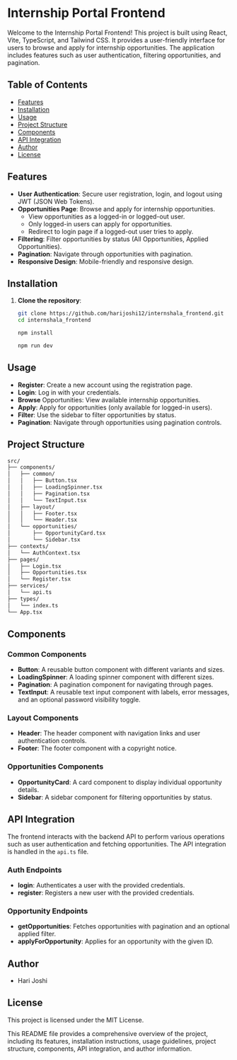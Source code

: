 # Internship Portal Frontend

Welcome to the Internship Portal Frontend! This project is built using React, Vite, TypeScript, and Tailwind CSS. It provides a user-friendly interface for users to browse and apply for internship opportunities. The application includes features such as user authentication, filtering opportunities, and pagination.

## Table of Contents

- [Features](#features)
- [Installation](#installation)
- [Usage](#usage)
- [Project Structure](#project-structure)
- [Components](#components)
- [API Integration](#api-integration)
- [Author](#author)
- [License](#license)

## Features

- **User Authentication**: Secure user registration, login, and logout using JWT (JSON Web Tokens).
- **Opportunities Page**: Browse and apply for internship opportunities.
  - View opportunities as a logged-in or logged-out user.
  - Only logged-in users can apply for opportunities.
  - Redirect to login page if a logged-out user tries to apply.
- **Filtering**: Filter opportunities by status (All Opportunities, Applied Opportunities).
- **Pagination**: Navigate through opportunities with pagination.
- **Responsive Design**: Mobile-friendly and responsive design.

## Installation

1. **Clone the repository**:

   ```bash
   git clone https://github.com/harijoshi12/internshala_frontend.git
   cd internshala_frontend

   npm install

   npm run dev
   ```

## Usage

- **Register**: Create a new account using the registration page.
- **Login**: Log in with your credentials.
- **Browse** Opportunities: View available internship opportunities.
- **Apply**: Apply for opportunities (only available for logged-in users).
- **Filter**: Use the sidebar to filter opportunities by status.
- **Pagination**: Navigate through opportunities using pagination controls.

## Project Structure

```bash
src/
├── components/
│   ├── common/
│   │   ├── Button.tsx
│   │   ├── LoadingSpinner.tsx
│   │   ├── Pagination.tsx
│   │   └── TextInput.tsx
│   ├── layout/
│   │   ├── Footer.tsx
│   │   └── Header.tsx
│   └── opportunities/
│       ├── OpportunityCard.tsx
│       └── Sidebar.tsx
├── contexts/
│   └── AuthContext.tsx
├── pages/
│   ├── Login.tsx
│   ├── Opportunities.tsx
│   └── Register.tsx
├── services/
│   └── api.ts
├── types/
│   └── index.ts
└── App.tsx
```

## Components

### Common Components

- **Button**: A reusable button component with different variants and sizes.
- **LoadingSpinner**: A loading spinner component with different sizes.
- **Pagination**: A pagination component for navigating through pages.
- **TextInput**: A reusable text input component with labels, error messages, and an optional password visibility toggle.

### Layout Components

- **Header**: The header component with navigation links and user authentication controls.
- **Footer**: The footer component with a copyright notice.

### Opportunities Components

- **OpportunityCard**: A card component to display individual opportunity details.
- **Sidebar**: A sidebar component for filtering opportunities by status.

## API Integration

The frontend interacts with the backend API to perform various operations such as user authentication and fetching opportunities. The API integration is handled in the `api.ts` file.

### Auth Endpoints

- **login**: Authenticates a user with the provided credentials.
- **register**: Registers a new user with the provided credentials.

### Opportunity Endpoints

- **getOpportunities**: Fetches opportunities with pagination and an optional applied filter.
- **applyForOpportunity**: Applies for an opportunity with the given ID.

## Author

- Hari Joshi

## License

This project is licensed under the MIT License.

This README file provides a comprehensive overview of the project, including its features, installation instructions, usage guidelines, project structure, components, API integration, and author information.
